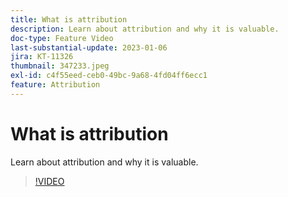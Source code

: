 ```yaml
---
title: What is attribution
description: Learn about attribution and why it is valuable.
doc-type: Feature Video
last-substantial-update: 2023-01-06
jira: KT-11326
thumbnail: 347233.jpeg
exl-id: c4f55eed-ceb0-49bc-9a68-4fd04ff6ecc1
feature: Attribution
---
```

# What is attribution

Learn about attribution and why it is valuable.

>[!VIDEO](https://video.tv.adobe.com/v/347233/?quality=12&learn=on)
